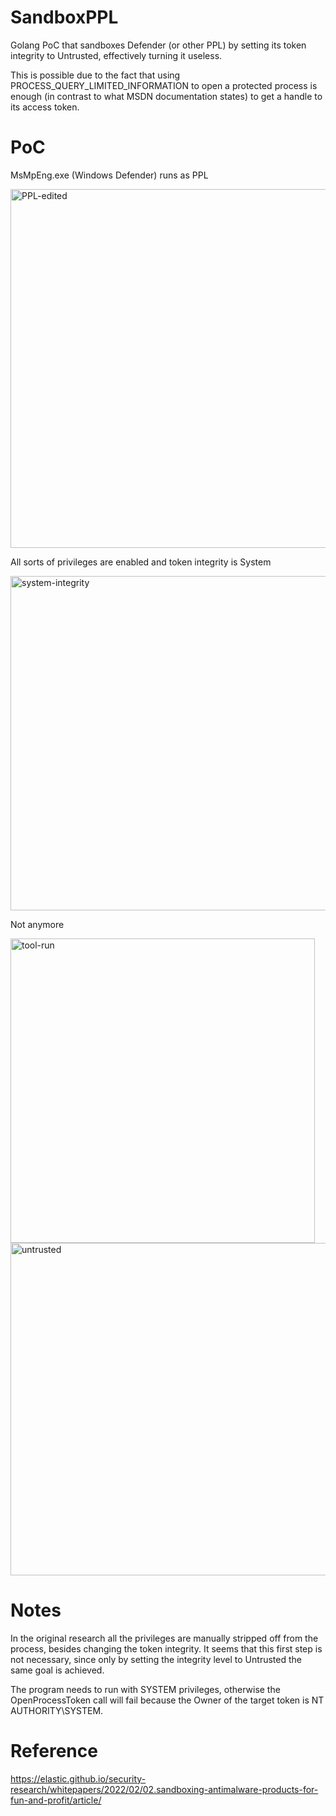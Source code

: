 # SandboxPPL
Golang PoC that sandboxes Defender (or other PPL) by setting its token integrity to Untrusted, effectively turning it useless.

This is possible due to the fact that using PROCESS_QUERY_LIMITED_INFORMATION to open a protected process is enough (in contrast to what MSDN documentation states) to get a handle to its access token.

# PoC
MsMpEng.exe (Windows Defender) runs as PPL

<img width="574" alt="PPL-edited" src="https://user-images.githubusercontent.com/23586140/153692170-82a06188-903e-4d9b-a523-7f9a640ba3b9.png">

All sorts of privileges are enabled and token integrity is System

<img width="535" alt="system-integrity" src="https://user-images.githubusercontent.com/23586140/153692254-1a3c4adb-dedc-414f-a98a-e9fca4889ea8.png">

Not anymore

<img width="487" alt="tool-run" src="https://user-images.githubusercontent.com/23586140/153692359-8a1565cb-a034-4840-8261-45622d7b9849.PNG">

<img width="532" alt="untrusted" src="https://user-images.githubusercontent.com/23586140/153692364-5be541f5-71d5-4341-81fc-49cd66feed4f.png">

# Notes
In the original research all the privileges are manually stripped off from the process, besides changing the token integrity. 
It seems that this first step is not necessary, since only by setting the integrity level to Untrusted the same goal is achieved.

The program needs to run with SYSTEM privileges, otherwise the OpenProcessToken call will fail because the Owner of the target token is NT AUTHORITY\SYSTEM.

# Reference 

https://elastic.github.io/security-research/whitepapers/2022/02/02.sandboxing-antimalware-products-for-fun-and-profit/article/

